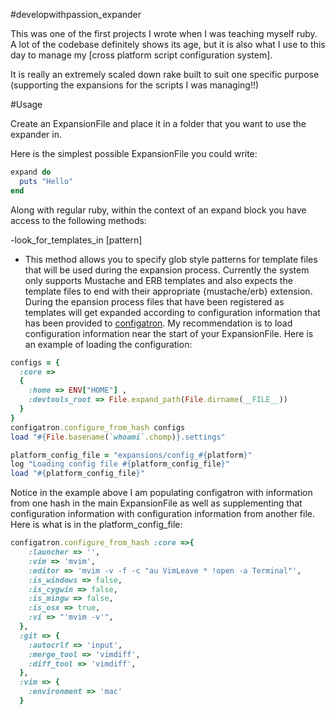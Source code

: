 #developwithpassion_expander

This was one of the first projects I wrote when I was teaching myself ruby. A lot of the codebase definitely shows its age, but it is also what I use to this day to manage my [cross platform script configuration system].

It is really an extremely scaled down rake built to suit one specific purpose (supporting the expansions for the scripts I was managing!!)

#Usage

Create an ExpansionFile and place it in a folder that you want to use the expander in.

Here is the simplest possible ExpansionFile you could write:

```ruby
expand do
  puts "Hello"
end
```

Along with regular ruby, within the context of an expand block you have access to the following methods:

-look_for_templates_in [pattern]
  * This method allows you to specify glob style patterns for template files that will be used during the expansion process. Currently the system only supports Mustache and ERB templates and also expects the template files to end with their appropriate {mustache/erb} extension.
    During the epansion process files that have been registered as templates will get expanded according to configuration information that has been provided to [configatron](https://github.com/markbates/configatron). My recommendation is to load configuration information near the start of your ExpansionFile. Here is an example of loading the configuration:

```ruby
configs = {
  :core => 
  { 
    :home => ENV["HOME"] ,
    :devtools_root => File.expand_path(File.dirname(__FILE__))
  }
}
configatron.configure_from_hash configs
load "#{File.basename(`whoami`.chomp)}.settings"

platform_config_file = "expansions/config_#{platform}"
log "Loading config file #{platform_config_file}"
load "#{platform_config_file}"
```
Notice in the example above I am populating configatron with information from one hash in the main ExpansionFile as well as supplementing that configuration information with configuration information from another file. Here is what is in the platform_config_file:

```ruby
configatron.configure_from_hash :core =>{
    :launcher => '',
    :vim => 'mvim',
    :editor => 'mvim -v -f -c "au VimLeave * !open -a Terminal"',
    :is_windows => false,
    :is_cygwin => false,
    :is_mingw => false,
    :is_osx => true,
    :vi => "'mvim -v'",
  },
  :git => {
    :autocrlf => 'input',
    :merge_tool => 'vimdiff',
    :diff_tool => 'vimdiff',
  },
  :vim => {
    :environment => 'mac'
  }
```
